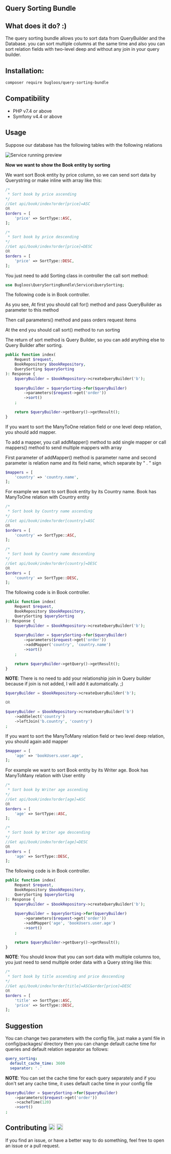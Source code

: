 <h2>Query Sorting Bundle</h2>

<h2>What does it do? :)</h2>
The query sorting bundle allows you to sort data from QueryBuilder and the Database. you can sort multiple columns at the same time and also you can sort relation fields with two-level deep and without any join in your query builder.

<h2>Installation:</h2>

```bash
composer require bugloos/query-sorting-bundle
```

<h2>Compatibility</h2>

* PHP v7.4 or above
* Symfony v4.4 or above

<h2>Usage</h2>
Suppose our database has the following tables with the following relations

![Service running preview](./tests/Fixtures/db/diagram.png)

<strong>Now we want to show the Book entity by sorting</strong>

We want sort Book entity by price column, so we can send sort data by Querystring or make inline with array like this:

```php
/*
 * Sort book by price ascending
*/
//Get api/book/index?order[price]=ASC
OR
$orders = [
    'price' => SortType::ASC,
];

/*
 * Sort book by price descending
*/
//Get api/book/index?order[price]=DESC
OR
$orders = [
    'price' => SortType::DESC,
];
```

You just need to add Sorting class in controller the call sort method:

```php
use Bugloos\QuerySortingBundle\Service\QuerySorting;
```

The following code is in Book controller.
<p>As you see, At first you should call for() method and pass QueryBuilder as parameter to this method</p>
<p>Then call parameters() method and pass orders request items</p>
<p>At the end you should call sort() method to run sorting</p>
The return of sort method is Query Builder, so you can add anything else to Query Builder after sorting.

```php
public function index(
    Request $request,
    BookRepository $bookRepository,
    QuerySorting $querySorting
): Response {
    $queryBuilder = $bookRepository->createQueryBuilder('b');
    
    $queryBuilder = $querySorting->for($queryBuilder)
        ->parameters($request->get('order'))
        ->sort()
    ;
    
    return $queryBuilder->getQuery()->getResult();
}
```

<p>If you want to sort the ManyToOne relation field or one level deep relation, you should add mapper.</p>
<p>To add a mapper, you call addMapper() method to add single mapper or call mappers() method to send multiple mappers with array</p>
<p>First parameter of addMapper() method is parameter name and second parameter is relation name and its field name, which separate by " . " sign</p>

```php
$mappers = [
    'country' => 'country.name',
];
```

For example we want to sort Book entity by its Country name. Book has ManyToOne relation with Country entity

```php
/*
 * Sort book by Country name ascending
*/
//Get api/book/index?order[country]=ASC
OR
$orders = [
    'country' => SortType::ASC,
];

/*
 * Sort book by Country name descending
*/
//Get api/book/index?order[country]=DESC
OR
$orders = [
    'country' => SortType::DESC,
];
```

The following code is in Book controller.

```php
public function index(
    Request $request,
    BookRepository $bookRepository,
    QuerySorting $querySorting
): Response {
    $queryBuilder = $bookRepository->createQueryBuilder('b');
    
    $queryBuilder = $querySorting->for($queryBuilder)
        ->parameters($request->get('order'))
        ->addMapper('country', 'country.name')
        ->sort()
    ;
    
    return $queryBuilder->getQuery()->getResult();
}
```

**NOTE**: There is no need to add your relationship join in Query builder because if join is not added, I will add it automatically. ;)

```php
$queryBuilder = $bookRepository->createQueryBuilder('b');

OR

$queryBuilder = $bookRepository->createQueryBuilder('b')
    ->addSelect('country')   
    ->leftJoin('b.country', 'country')      
;
```

<p>If you want to sort the ManyToMany relation field or two level deep relation, you should again add mapper</p>

```php
$mapper = [
    'age' => 'bookUsers.user.age',
];
```

For example we want to sort Book entity by its Writer age. Book has ManyToMany relation with User entity

```php
/*
 * Sort book by Writer age ascending
*/
//Get api/book/index?order[age]=ASC
OR
$orders = [
    'age' => SortType::ASC,
];

/*
 * Sort book by Writer age descending
*/
//Get api/book/index?order[age]=DESC
OR
$orders = [
    'age' => SortType::DESC,
];
```

The following code is in Book controller.

```php
public function index(
    Request $request,
    BookRepository $bookRepository,
    QuerySorting $querySorting
): Response {
    $queryBuilder = $bookRepository->createQueryBuilder('b');
    
    $queryBuilder = $querySorting->for($queryBuilder)
        ->parameters($request->get('order'))
        ->addMapper('age', 'bookUsers.user.age')
        ->sort()
    ;
    
    return $queryBuilder->getQuery()->getResult();
}
```

**NOTE**: You should know that you can sort data with multiple columns too, you just need to send multiple order data with a Query string like this:

```php
/*
 * Sort book by title ascending and price descending
*/
//Get api/book/index?order[title]=ASC&order[price]=DESC
OR
$orders = [
    'title' => SortType::ASC,
    'price' => SortType::DESC,
];
```

<h2>Suggestion</h2>

You can change two parameters with the config file, just make a yaml file in config/packages/ directory then you can change default cache time for queries and default relation separator as follows:

```yaml
query_sorting:
  default_cache_time: 3600
  separator: '.'
```

**NOTE**: You can set the cache time for each query separately and if you don't set any cache time, it uses default cache time in your config file

```php
$queryBuilder = $querySorting->for($queryBuilder)
    ->parameters($request->get('order'))
    ->cacheTime(120)
    ->sort()
;
```
<h2>Contributing <img class="emoji" alt="v" height="20" width="20" src="https://github.githubassets.com/images/icons/emoji/unicode/270c.png"> <img class="emoji" alt="beer" height="20" width="20" src="https://github.githubassets.com/images/icons/emoji/unicode/1f37a.png"></h2>

If you find an issue, or have a better way to do something, feel free to open an issue or a pull request.